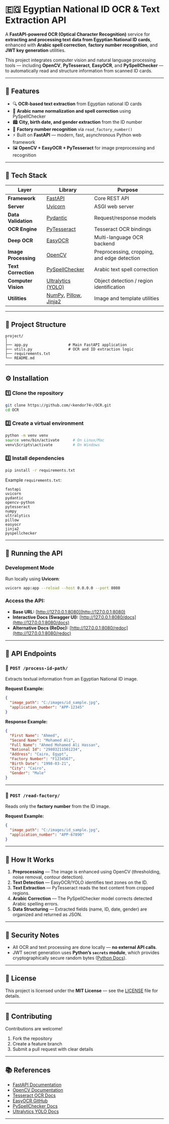 # 🇪🇬 Egyptian National ID OCR & Text Extraction API

A **FastAPI-powered OCR (Optical Character Recognition)** service for **extracting and processing text data from Egyptian National ID cards**, enhanced with **Arabic spell correction**, **factory number recognition**, and **JWT key generation** utilities.

This project integrates computer vision and natural language processing tools — including **OpenCV**, **PyTesseract**, **EasyOCR**, and **PySpellChecker** — to automatically read and structure information from scanned ID cards.

---

## 🚀 Features

* 🔍 **OCR-based text extraction** from Egyptian national ID cards
* 🧠 **Arabic name normalization and spell correction** using PySpellChecker
* 🏙️ **City, birth date, and gender extraction** from the ID number
* 🧾 **Factory number recognition** via `read_factory_number()`
* ⚡ Built on **FastAPI** — modern, fast, asynchronous Python web framework
* 🖼️ **OpenCV + EasyOCR + PyTesseract** for image preprocessing and recognition

---

## 🧩 Tech Stack

| Layer                | Library                                                                                                             | Purpose                                     |
| -------------------- | ------------------------------------------------------------------------------------------------------------------- | ------------------------------------------- |
| **Framework**        | [FastAPI](https://fastapi.tiangolo.com/)                                                                            | Core REST API                               |
| **Server**           | [Uvicorn](https://www.uvicorn.org/)                                                                                 | ASGI web server                             |
| **Data Validation**  | [Pydantic](https://docs.pydantic.dev/)                                                                              | Request/response models                     |
| **OCR Engine**       | [PyTesseract](https://pypi.org/project/pytesseract/)                                                                | Tesseract OCR bindings                      |
| **Deep OCR**         | [EasyOCR](https://github.com/JaidedAI/EasyOCR)                                                                      | Multi-language OCR backend                  |
| **Image Processing** | [OpenCV](https://opencv.org/)                                                                                       | Preprocessing, cropping, and edge detection |
| **Text Correction**  | [PySpellChecker](https://pyspellchecker.readthedocs.io/en/latest/)                                                  | Arabic text spell correction                |
| **Computer Vision**  | [Ultralytics (YOLO)](https://github.com/ultralytics/ultralytics)                                                    | Object detection / region identification    |
| **Utilities**        | [NumPy](https://numpy.org/), [Pillow](https://pillow.readthedocs.io/), [Jinja2](https://jinja.palletsprojects.com/) | Image and template utilities                |

---

## 📂 Project Structure

```
project/
│
├── app.py                  # Main FastAPI application
├── utils.py                # OCR and ID extraction logic
├── requirements.txt
└── README.md
```

---

## ⚙️ Installation

### 1️⃣ Clone the repository

```bash
git clone https://github.com/<kendor74>/OCR.git
cd OCR
```

### 2️⃣ Create a virtual environment

```bash
python -m venv venv
source venv/bin/activate      # On Linux/Mac
venv\Scripts\activate         # On Windows
```

### 3️⃣ Install dependencies

```bash
pip install -r requirements.txt
```

Example `requirements.txt`:

```
fastapi
uvicorn
pydantic
opencv-python
pytesseract
numpy
ultralytics
pillow
easyocr
jinja2
pyspellchecker
```

---

## 🚀 Running the API

### Development Mode

Run locally using **Uvicorn**:

```bash
uvicorn app:app --reload --host 0.0.0.0 --port 8080
```

### Access the API:

* **Base URL:** [http://127.0.0.1:8080](http://127.0.0.1:8080)
* **Interactive Docs (Swagger UI):** [http://127.0.0.1:8080/docs](http://127.0.0.1:8080/docs)
* **Alternative Docs (ReDoc):** [http://127.0.0.1:8080/redoc](http://127.0.0.1:8080/redoc)

---

## 📡 API Endpoints

### 🔹 `POST /process-id-path/`

Extracts textual information from an Egyptian National ID image.

**Request Example:**

```json
{
  "image_path": "C:/images/id_sample.jpg",
  "application_number": "APP-12345"
}
```

**Response Example:**

```json
{
  "First Name": "Ahmed",
  "Second Name": "Mohamed Ali",
  "Full Name": "Ahmed Mohamed Ali Hassan",
  "National Id": "29803211501234",
  "Address": "Cairo, Egypt",
  "Factory Number": "F1234567",
  "Birth Date": "1998-03-21",
  "City": "Cairo",
  "Gender": "Male"
}
```

---

### 🔹 `POST /read-factory/`

Reads only the **factory number** from the ID image.

**Request Example:**

```json
{
  "image_path": "C:/images/id_sample.jpg",
  "application_number": "APP-67890"
}
```

---

## 🧠 How It Works

1. **Preprocessing** — The image is enhanced using OpenCV (thresholding, noise removal, contour detection).
2. **Text Detection** — EasyOCR/YOLO identifies text zones on the ID.
3. **Text Extraction** — PyTesseract reads the text content from cropped regions.
4. **Arabic Correction** — The PySpellChecker model corrects detected Arabic spelling errors.
5. **Data Structuring** — Extracted fields (name, ID, date, gender) are organized and returned as JSON.

---

## 🔐 Security Notes

* All OCR and text processing are done locally — **no external API calls**.
* JWT secret generation uses **Python’s `secrets` module**, which provides cryptographically secure random bytes ([Python Docs](https://docs.python.org/3/library/secrets.html)).

---

## 🧾 License

This project is licensed under the **MIT License** — see the [LICENSE](LICENSE) file for details.

---

## 🤝 Contributing

Contributions are welcome!

1. Fork the repository
2. Create a feature branch
3. Submit a pull request with clear details

---

## 📚 References

* [FastAPI Documentation](https://fastapi.tiangolo.com/)
* [OpenCV Documentation](https://docs.opencv.org/)
* [Tesseract OCR Docs](https://tesseract-ocr.github.io/)
* [EasyOCR GitHub](https://github.com/JaidedAI/EasyOCR)
* [PySpellChecker Docs](https://pyspellchecker.readthedocs.io/en/latest/)
* [Ultralytics YOLO Docs](https://docs.ultralytics.com/)

---

